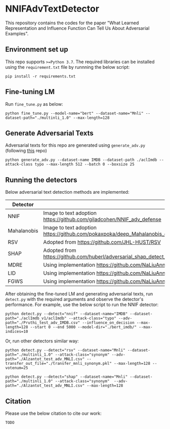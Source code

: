 # NNIFAdvTextDetector
This repository contains the codes for the paper "What Learned Representation and Influence Function Can Tell Us About Adversarial Examples".

## Environment set up
This repo supports `>=Python 3.7`. The required libraries can be installed using the `requirement.txt` file by runnning the below script:
```
pip install -r requirements.txt
```
## Fine-tuning LM

Run `fine_tune.py` as below:
```
python fine_tune.py --model-name="bert" --dataset-name="Mnli" --dataset-path="./multinli_1.0" --max-length=128
```
## Generate Adversarial Texts
Adversarial texts for this repo are generated using `generate_adv.py` (following [this](https://github.com/NaLiuAnna/MDRE) repo)
```
python generate_adv.py --dataset-name IMDB --dataset-path ./aclImdb --attack-class typo --max-length 512 --batch 0 --boxsize 25
```

## Running the detectors
Below adversarial text detection methods are implemented:

| Detector | |
|----------|---|
| NNIF | Image to text adoption https://github.com/giladcohen/NNIF_adv_defense|
| Mahalanobis | Image to text adoption https://github.com/pokaxpoka/deep_Mahalanobis_detector/tree/master|
| RSV| Adopted from https://github.com/JHL-HUST/RSV|
| SHAP| Adopted from https://github.com/huberl/adversarial_shap_detect_Repl4NLP/|
| MDRE| Using implementation https://github.com/NaLiuAnna/MDRE|
| LID| Using implementation https://github.com/NaLiuAnna/MDRE |
| FGWS| Using implementation https://github.com/NaLiuAnna/MDRE |

After obtaining the fine-tuned LM and generating adversarial texts, run `detect.py` with the required arguments and observe the detector's performance. For example, use the below script to run the NNIF detector:
```
python detect.py --detect="nnif" --dataset-name="IMDB" --dataset-path="./aclImdb_v1/aclImdb" --attack-class="typo" --adv-path="./Pruthi_test_adv_IMDB.csv" --influence_on_decision --max-length=128 --start 0 --end 5000 --model-dir="./bert_imdb/" --max-indices=10
```
Or, run other detectors similar way:
```
python detect.py --detect="rsv" --dataset-name="Mnli" --dataset-path="./multinli_1.0" --attack-class="synonym" --adv-path="./Alzantot_test_adv_MNLI.csv" --transfer_out_file="./transfer_mnli_synonym.pkl" --max-length=128 --votenum=25
```
```
python detect.py --detect="shap" --dataset-name="Mnli" --dataset-path="./multinli_1.0" --attack-class="synonym"  --adv-path="./Alzantot_test_adv_MNLI.csv" --max-length=128
```



## Citation
Please use the below citation to cite our work:
```
TODO
```
